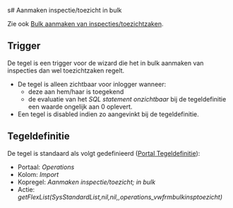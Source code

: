 s# Aanmaken inspectie/toezicht in bulk

Zie ook [Bulk aanmaken van inspecties/toezichtzaken](/docs/probleemoplossing/programmablokken/bulkinspzaken.md).

## Trigger

De tegel is een trigger voor de wizard die het in bulk aanmaken van inspecties dan wel toezichtzaken regelt.

- De tegel is alleen zichtbaar voor inlogger wanneer:
  - deze aan hem/haar is toegekend
  - de evaluatie van het *SQL statement onzichtbaar* bij de tegeldefinitie een waarde ongelijk aan 0 oplevert.
- Een tegel is disabled indien zo aangevinkt bij de tegeldefinitie.

## Tegeldefinitie

De tegel is standaard als volgt gedefinieerd ([Portal Tegeldefinitie](/docs/instellen_inrichten/portaldefinitie/portal_tegel.md)):

- Portaal: *Operations*
- Kolom: *Import*
- Kopregel: *Aanmaken inspectie/toezicht; in bulk*
- Actie: *getFlexList(SysStandardList,nil,nil,,operations_vwfrmbulkinsptoezicht)*
